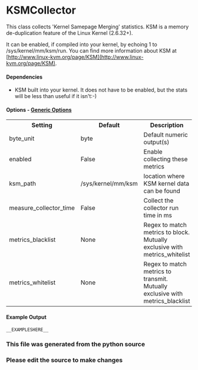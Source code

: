 KSMCollector
=====

This class collects 'Kernel Samepage Merging' statistics.
KSM is a memory de-duplication feature of the Linux Kernel (2.6.32+).

It can be enabled, if compiled into your kernel, by echoing 1 to
/sys/kernel/mm/ksm/run. You can find more information about KSM at
[http://www.linux-kvm.org/page/KSM](http://www.linux-kvm.org/page/KSM).

#### Dependencies

 * KSM built into your kernel. It does not have to be enabled, but the stats
 will be less than useful if it isn't:-)


#### Options - [Generic Options](Configuration)

<table><tr><th>Setting</th><th>Default</th><th>Description</th><th>Type</th></tr>
<tr><td>byte_unit</td><td>byte</td><td>Default numeric output(s)</td><td>str</td></tr>
<tr><td>enabled</td><td>False</td><td>Enable collecting these metrics</td><td>bool</td></tr>
<tr><td>ksm_path</td><td>/sys/kernel/mm/ksm</td><td>location where KSM kernel data can be found</td><td>str</td></tr>
<tr><td>measure_collector_time</td><td>False</td><td>Collect the collector run time in ms</td><td>bool</td></tr>
<tr><td>metrics_blacklist</td><td>None</td><td>Regex to match metrics to block. Mutually exclusive with metrics_whitelist</td><td>NoneType</td></tr>
<tr><td>metrics_whitelist</td><td>None</td><td>Regex to match metrics to transmit. Mutually exclusive with metrics_blacklist</td><td>NoneType</td></tr>
</table>

#### Example Output

```
__EXAMPLESHERE__
```

### This file was generated from the python source
### Please edit the source to make changes

